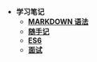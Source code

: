 * **学习笔记**
  * [**MARKDOWN 语法**](/)
  * [**随手记**](/note)
  * [**ES6**](/es6)
  * [**面试**](/interview/)
